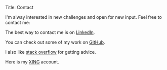 Title: Contact

I'm alway interested in new challenges and open for new input. Feel free to contact me:

The best way to contact me is on [LinkedIn](https://www.linkedin.com/in/lukaswoodtli).

You can check out some of my work on [GitHub](https://github.com/LukasWoodtli).

I also like [stack overflow](https://careers.stackoverflow.com/lukaswoodtli) for getting advice.

Here is my [XING](https://www.xing.com/profile/Lukas_Woodtli) account.
